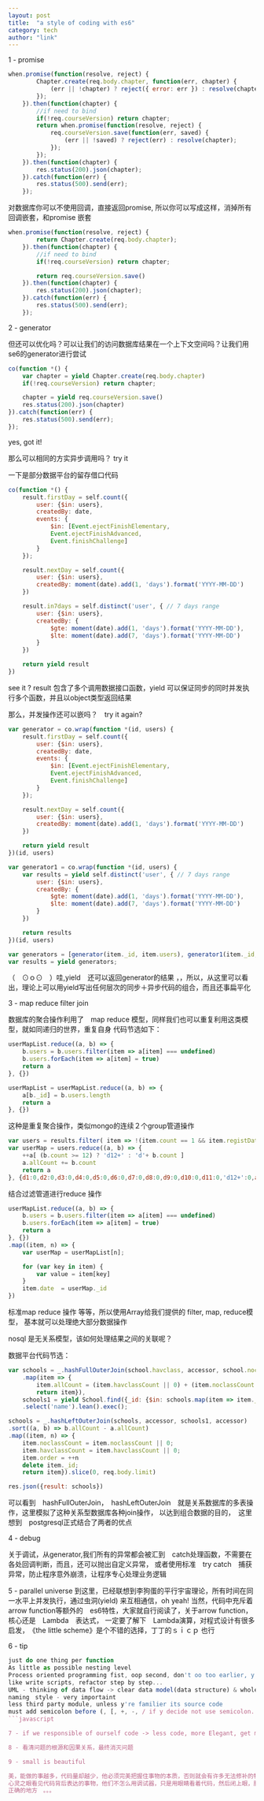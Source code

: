 ```yaml
---
layout: post
title:  "a style of coding with es6"
category: tech
author: "link"
---
```


1 - promise

```javascript
when.promise(function(resolve, reject) {
        Chapter.create(req.body.chapter, function(err, chapter) {
            (err || !chapter) ? reject({ error: err }) : resolve(chapter);
        });
    }).then(function(chapter) {
        //if need to bind
        if(!req.courseVersion) return chapter;
        return when.promise(function(resolve, reject) {
            req.courseVersion.save(function(err, saved) {
                (err || !saved) ? reject(err) : resolve(chapter);
            });
        });
    }).then(function(chapter) {
        res.status(200).json(chapter);
    }).catch(function(err) {
        res.status(500).send(err);
    });
```
对数据库你可以不使用回调，直接返回promise, 所以你可以写成这样，消掉所有回调嵌套，和promise 嵌套

```javascript
when.promise(function(resolve, reject) {
        return Chapter.create(req.body.chapter);
    }).then(function(chapter) {
        //if need to bind
        if(!req.courseVersion) return chapter;

        return req.courseVersion.save()
    }).then(function(chapter) {
        res.status(200).json(chapter);
    }).catch(function(err) {
        res.status(500).send(err);
    });
```

 2 - generator

但还可以优化吗？可以让我们的访问数据库结果在一个上下文空间吗？让我们用se6的generator进行尝试

```javascript
co(function *() {
    var chapter = yield Chapter.create(req.body.chapter)
    if(!req.courseVersion) return chapter;

    chapter = yield req.courseVersion.save()
    res.status(200).json(chapter)
}).catch(function(err) {
    res.status(500).send(err);
});
```
yes, got it!

那么可以相同的方实异步调用吗？ try it

一下是部分数据平台的留存借口代码

```javascript
co(function *() {
    result.firstDay = self.count({
        user: {$in: users},
        createdBy: date,
        events: {
            $in: [Event.ejectFinishElementary,
            Event.ejectFinishAdvanced,
            Event.finishChallenge]
        }
    });

    result.nextDay = self.count({
        user: {$in: users},
        createdBy: moment(date).add(1, 'days').format('YYYY-MM-DD')
    })

    result.in7days = self.distinct('user', { // 7 days range
        user: {$in: users},
        createdBy: {
            $gte: moment(date).add(1, 'days').format('YYYY-MM-DD'),
            $lte: moment(date).add(7, 'days').format('YYYY-MM-DD')
        }
    })

    return yield result
})
```
see it ? result 包含了多个调用数据接口函数，yield 可以保证同步的同时并发执行多个函数，并且以object类型返回结果

那么，并发操作还可以嵌吗？　try it again? 

```javascript
var generator = co.wrap(function *(id, users) {
    result.firstDay = self.count({
        user: {$in: users},
        createdBy: date,
        events: {
            $in: [Event.ejectFinishElementary,
            Event.ejectFinishAdvanced,
            Event.finishChallenge]
        }
    });

    result.nextDay = self.count({
        user: {$in: users},
        createdBy: moment(date).add(1, 'days').format('YYYY-MM-DD')
    })

    return yield result
})(id, users)

var generator1 = co.wrap(function *(id, users) {
    var results = yield self.distinct('user', { // 7 days range
        user: {$in: users},
        createdBy: {
            $gte: moment(date).add(1, 'days').format('YYYY-MM-DD'),
            $lte: moment(date).add(7, 'days').format('YYYY-MM-DD')
        }
    })

    return results
})(id, users)

var generators = [generator(item._id, item.users), generator1(item._id, item.users)]
var results = yield generators;

```
（　⊙ｏ⊙　）哇,yield　还可以返回generator的结果
，，所以，从这里可以看出，理论上可以用yield写出任何层次的同步＋异步代码的组合，而且还事扁平化

3 - map reduce filter join

数据库的聚合操作利用了　map reduce 模型，同样我们也可以重复利用这类模型，就如同递归的世界，重复自身
代码节选如下：
```javascript
userMapList.reduce((a, b) => {
    b.users = b.users.filter(item => a[item] === undefined)
    b.users.forEach(item => a[item] = true)
    return a
}, {})

userMapList = userMapList.reduce((a, b) => {
    a[b._id] = b.users.length
    return a
}, {})
```
这种是重复聚合操作，类似mongo的连续２个group管道操作

```javascript
var users = results.filter( item => !(item.count == 1 && item.registDate >= startDate) ) // exclude activated users
var userMap = users.reduce((a, b) => {
    ++a[ (b.count >= 12) ? 'd12+' : 'd'+ b.count ]
    a.allCount += b.count
    return a
}, {d1:0,d2:0,d3:0,d4:0,d5:0,d6:0,d7:0,d8:0,d9:0,d10:0,d11:0,'d12+':0,allCount:0})
```

结合过滤管道进行reduce 操作
```javascript
userMapList.reduce((a, b) => {
    b.users = b.users.filter(item => a[item] === undefined)
    b.users.forEach(item => a[item] = true)
    return a
}, {})
.map((item, n) => {
    var userMap = userMapList[n];

    for (var key in item) {
        var value = item[key]
    }
    item.date  = userMap._id
})
```
标准map reduce 操作
等等，所以使用Array给我们提供的 filter, map, reduce模型， 基本就可以处理绝大部分数据操作

nosql 是无关系模型，该如何处理结果之间的关联呢？

数据平台代码节选：
```javascript
var schools = _.hashFullOuterJoin(school.havclass, accessor, school.noclass, accessor)
    .map(item => {
        item.allCount = (item.havclassCount || 0) + (item.noclassCount || 0)
        return item}),
    schools1 = yield School.find({_id: {$in: schools.map(item => item._id)}})
    .select('name').lean().exec();

schools = _.hashLeftOuterJoin(schools, accessor, schools1, accessor)
.sort((a, b) => b.allCount - a.allCount)
.map((item, n) => {
    item.noclassCount = item.noclassCount || 0;
    item.havclassCount = item.havclassCount || 0;
    item.order = ++n
    delete item._id;
    return item}).slice(0, req.body.limit)

res.json({result: schools})
```

可以看到　hashFullOuterJoin，　hashLeftOuterJoin　就是关系数据库的多表操作，这里模拟了这种关系型数据库各种join操作，
以达到组合数据的目的，　这里想到　postgresql正式结合了两者的优点

4 - debug

关于调试，从generator,我们所有的异常都会被汇到　catch处理函数，不需要在各处回调判断，而且，还可以抛出自定义异常，
或者使用标准　try catch　捕获异常，防止程序意外崩溃，让程序专心处理业务逻辑

5 - parallel universe
到这里，已经联想到李狗蛋的平行宇宙理论，所有时间在同一水平上并发执行，通过虫洞(yield) 来互相通信，oh yeah!
当然，代码中充斥着　arrow function等额外的　es6特性，大家就自行阅读了，关于arrow function，核心还是　Lambda　表达式，
一定要了解下　Lambda演算，对程式设计有很多启发，　《the little scheme》是个不错的选择，丁丁的ｓｉｃｐ 也行

6 - tip
```javascript
just do one thing per function
As little as possible nesting level
Process oriented programming fist, oop second, don't oo too earlier, y'll not see the whole scence.
like write scripts, refactor step by step...
UML - thinking of data flow -> clear data model(data structure) & whole image in mind (第五项修炼, 系统思考)
naming　style - very importaint
less third party module, unless y're familier its source code
must add semicolon before (, [, +, -, / if y decide not use semicolon....
```javascript

7 - if we responsible of ourself code -> less code, more Elegant, get more free time to do y love

8 - 看清问题的根源和因果关系，最终消灭问题

9 - small is beautiful

美，能做的事越多，代码量却越少，他必须完美把握住事物的本质，否则就会有许多无法修补的特例。在修改代码的时候，你必须用
心灵之眼看见代码背后表达的事物，他们不怎么用调试器，只是用眼睛看着代码，然后闭上眼，脑海里浮现出其中信的流动，所以他们经常一动手就能改到
正确的地方　。。。
